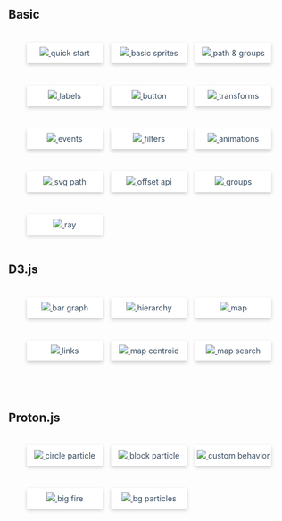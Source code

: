 <style>
  .demos {
    text-align: center;
    display: flex;
    flex-flow: row;
    flex-wrap: wrap;
    justify-content: space-between;
    padding: 0;
    width: 90%;
    margin: auto;
  }
  .demos li {
    width: 30%;
    list-style-type:none;
    margin: 20px auto;
    background: #fff;
    box-shadow: 0 3px 6px 0 rgba(0,0,0,0.20);
    border-radius: 2%;
    overflow: hidden;
    transition: .5s ease-in-out;
  }
  .demos li:hover {
    transform: translateY(-8px);
    box-shadow: 0 3px 15px 0 rgba(0,0,0,0.20);
  }
  .demos li span {
    display: inline-block;
    padding: 10px 0;
  }
  .demos li a {
    color: #34495e;
  }

  ul.demos {
    padding-left: 0;
  }
  li.empty {
    visibility: hidden;
  }
</style>

## Basic

<ul class="demos">
  <li>
    <a href="/demo/#">
      <img src="/assets/demo/quick_start.png">
      <span>quick start</span>
    </a>
  </li>
  <li>
    <a data-nosearch href="/demo/#basic_sprites">
      <img src="/assets/demo/basic_sprites.png">
      <span>basic sprites</span>
    </a>
  </li>
  <li>
    <a data-nosearch href="/demo/#path_groups">
      <img src="/assets/demo/textures.png">
      <span>path &amp; groups</span>
    </a>
  </li>
  <li>
    <a data-nosearch href="/demo/#labels">
      <img src="/assets/demo/labels.png">
      <span>labels</span>
    </a>
  </li>
  <li>
    <a data-nosearch href="/demo/#button">
      <img src="/assets/demo/button.png">
      <span>button</span>
    </index>
  </li>
  <li>
    <a data-nosearch href="/demo/#transforms">
      <img src="/assets/demo/transforms.png">
      <span>transforms</span>
    </a>
  </li>
  <li>
    <a data-nosearch href="/demo/#events">
      <img src="/assets/demo/events.png">
      <span>events</span>
    </a>
  </li>
  <li>
    <a data-nosearch href="/demo/#filters">
      <img src="/assets/demo/filters.png">
      <span>filters</span>
    </a>
  </li>
  <li>
    <a data-nosearch href="/demo/#animations">
      <img src="/assets/demo/animations.png">
      <span>animations</span>
    </a>
  </li>
  <li>
    <a data-nosearch href="/demo/#svg_path">
      <img src="/assets/demo/svg_path.png">
      <span>svg path</span>
    </a>
  </li>
  <li>
    <a data-nosearch href="/demo/#offset_api">
      <img src="/assets/demo/offset_api.png">
      <span>offset api</span>
    </a>
  </li>
  <li>
    <a data-nosearch href="/demo/#groups">
      <img src="/assets/demo/groups.png">
      <span>groups</span>
    </a>
  </li>
  <li>
    <a data-nosearch href="/demo/#ray">
      <img src="/assets/demo/ray.png">
      <span>ray</span>
    </a>
  </li>
  <!-- <li>
    <a data-nosearch href="/demo/#obb">
      <img src="/assets/demo/obb.png">
      <span>OBB Hit</span>
    </a>
  </li> -->
  <li class="empty"></li>
  <li class="empty"></li>
</ul>

## D3.js

<ul class="demos">
  <li>
    <a data-nosearch href="/demo/#/d3/bar">
      <img src="/assets/demo/d3_bar.png">
      <span>bar graph</span>
    </a>
  </li>
  <li>
    <a data-nosearch href="/demo/#/d3/hierarchy">
      <img src="/assets/demo/d3_hierarchy.png">
      <span>hierarchy</span>
    </a>
  </li>
  <li>
    <a data-nosearch href="/demo/#/d3/map">
      <img src="/assets/demo/d3_map.png">
      <span>map</span>
    </a>
  </li>
  <li>
    <a data-nosearch href="/demo/#/d3/links">
      <img src="/assets/demo/d3_links.png">
      <span>links</span>
    </a>
  </li>
  <li>
    <a data-nosearch href="/demo/#/d3/map_centroid">
      <img src="/assets/demo/d3_map_centroid.png">
      <span>map centroid</span>
    </index>
  </li>
  <li>
    <a data-nosearch href="/demo/#/d3/map_search">
      <img src="/assets/demo/d3_map_search.png">
      <span>map search</span>
    </a>
  </li>
  <li class="empty"></li>
  <li class="empty"></li>
</ul>

<!-- ## Matter.js

<ul class="demos">
  <li>
    <a data-nosearch href="/demo/#/matterjs/mixed_shapes">
      <img src="/assets/demo/matterjs_mixed_shapes.png">
      <span>mixed shapes</span>
    </a>
  </li>
  <li class="empty"></li>
  <li class="empty"></li>
</ul> -->

## Proton.js

<ul class="demos">
  <li>
    <a data-nosearch href="/demo/#/protonjs/circle">
      <img src="https://p5.ssl.qhimg.com/t01f5d03896f3df1493.png">
      <span>circle particle</span>
    </a>
  </li>
  <li>
    <a data-nosearch href="/demo/#/protonjs/block">
      <img src="https://p2.ssl.qhimg.com/t01f25d58539e2bf0e1.png">
      <span>block particle</span>
    </a>
  </li>
  <li>
    <a data-nosearch href="/demo/#/protonjs/behavior">
      <img src="https://p0.ssl.qhimg.com/t010b2c0041913666e0.jpg">
      <span>custom behavior</span>
    </a>
  </li>
  <li>
    <a data-nosearch href="/demo/#/protonjs/fire">
      <img src="https://p4.ssl.qhimg.com/t012debb97e0dca4c86.jpg">
      <span>big fire</span>
    </a>
  </li>
  <li>
    <a data-nosearch href="/demo/#/protonjs/bg_particle">
      <img src="https://p3.ssl.qhimg.com/t011e0452ffad2d05ce.jpg">
      <span>bg particles</span>
    </a>
  </li>
  <li class="empty"></li>
  <li class="empty"></li>
</ul>
